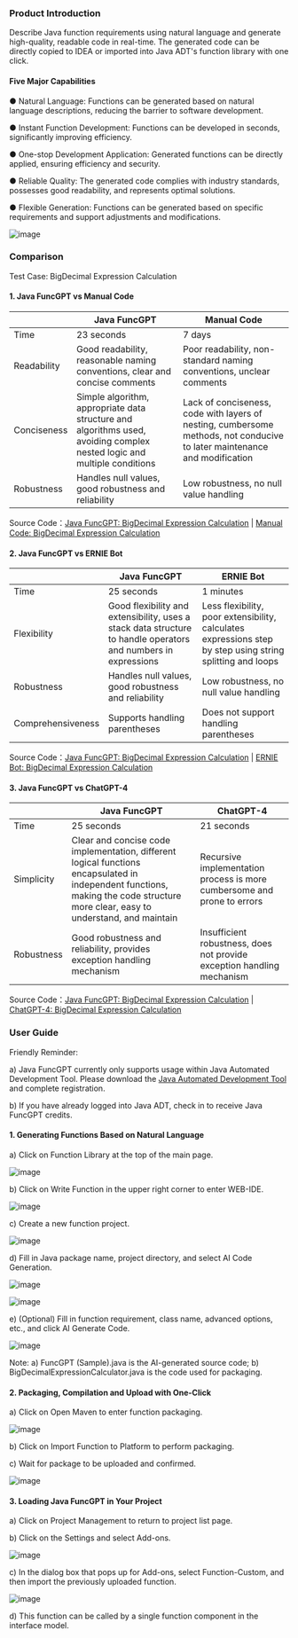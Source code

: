 ### Product Introduction

Describe Java function requirements using natural language and generate high-quality, readable code in real-time. The generated code can be directly copied to IDEA or imported into Java ADT's function library with one click.

#### Five Major Capabilities

● Natural Language: Functions can be generated based on natural language descriptions, reducing the barrier to software development.

● Instant Function Development: Functions can be developed in seconds, significantly improving efficiency.

● One-stop Development Application: Generated functions can be directly applied, ensuring efficiency and security.

● Reliable Quality: The generated code complies with industry standards, possesses good readability, and represents optimal solutions.

● Flexible Generation: Functions can be generated based on specific requirements and support adjustments and modifications.

![image](https://github.com/feisuanyz/Java-FuncGPT/assets/79617492/41b74106-e4c1-4f13-b1e9-91c9fc069913)

### Comparison

Test Case: BigDecimal Expression Calculation

#### 1. Java FuncGPT vs Manual Code

|     | Java FuncGPT                | Manual Code                           |
|-----|-----------------------------|------------------------------------|
| Time  | 23 seconds                     | 7 days                               |
| Readability | Good readability, reasonable naming conventions, clear and concise comments   | Poor readability, non-standard naming conventions, unclear comments    |
| Conciseness | Simple algorithm, appropriate data structure and algorithms used, avoiding complex nested logic and multiple conditions | Lack of conciseness, code with layers of nesting, cumbersome methods, not conducive to later maintenance and modification |
| Robustness | Handles null values, good robustness and reliability  | Low robustness, no null value handling  |

Source Code：[Java FuncGPT: BigDecimal Expression Calculation](https://github.com/feisuanyz/Java-FuncGPT/blob/main/Test%20Case%20Src/Java%20FuncGPT%3A%20BigDecimal%20Expression%20Calculation.md) | [Manual Code: BigDecimal Expression Calculation](https://github.com/feisuanyz/Java-FuncGPT/blob/main/Test%20Case%20Src/Manual%20Code%3A%20BigDecimal%20Expression%20Calculation.md)

#### 2. Java FuncGPT vs ERNIE Bot

|     | Java FuncGPT                    | ERNIE Bot                                       |
|-----|---------------------------------|------------------------------------------------|
| Time  | 25 seconds                  | 1 minutes                                   |
| Flexibility | Good flexibility and extensibility, uses a stack data structure to handle operators and numbers in expressions | Less flexibility, poor extensibility, calculates expressions step by step using string splitting and loops|
| Robustness | Handles null values, good robustness and reliability   | Low robustness, no null value handling     |
| Comprehensiveness | Supports handling parentheses | Does not support handling parentheses  |

Source Code：[Java FuncGPT: BigDecimal Expression Calculation](https://github.com/feisuanyz/Java-FuncGPT/blob/main/Test%20Case%20Src/Java%20FuncGPT%3A%20BigDecimal%20Expression%20Calculation.md) | [ERNIE Bot: BigDecimal Expression Calculation](https://github.com/feisuanyz/Java-FuncGPT/blob/main/Test%20Case%20Src/ERNIE%20Bot%3A%20BigDecimal%20Expression%20Calculation.md)

#### 3. Java FuncGPT vs ChatGPT-4

|     | Java FuncGPT                   | ChatGPT-4                                           |
|-----|---------------------------------|------------------------------------------------|
| Time  | 25 seconds                  | 21 seconds                                    |
| Simplicity | Clear and concise code implementation, different logical functions encapsulated in independent functions, making the code structure more clear, easy to understand, and maintain | Recursive implementation process is more cumbersome and prone to errors|
| Robustness | Good robustness and reliability, provides exception handling mechanism | Insufficient robustness, does not provide exception handling mechanism   |

Source Code：[Java FuncGPT: BigDecimal Expression Calculation](https://github.com/feisuanyz/Java-FuncGPT/blob/main/Test%20Case%20Src/Java%20FuncGPT%3A%20BigDecimal%20Expression%20Calculation.md) | [ChatGPT-4: BigDecimal Expression Calculation](https://github.com/feisuanyz/Java-FuncGPT/blob/main/Test%20Case%20Src/ChatGPT-4%3A%20BigDecimal%20Expression%20Calculation.md)

### User Guide

Friendly Reminder:

a) Java FuncGPT currently only supports usage within Java Automated Development Tool. Please download the [Java Automated Development Tool](https://github.com/feisuanyz/Java-ADT/tree/main#java-automated-development-tooljava-adt) and complete registration.

b) If you have already logged into Java ADT, check in to receive Java FuncGPT credits.

#### 1. Generating Functions Based on Natural Language

a) Click on Function Library at the top of the main page.

![image](https://github.com/feisuanyz/Java-FuncGPT/assets/79617492/ccef44de-ccd3-4eae-897c-ffa4f597973d)

b) Click on Write Function in the upper right corner to enter WEB-IDE.

![image](https://github.com/feisuanyz/Java-FuncGPT/assets/79617492/83d9d751-a999-42f4-999d-d17d9747ed59)

c) Create a new function project.

![image](https://github.com/feisuanyz/Java-FuncGPT/assets/79617492/71448273-2c4b-42e3-8ccc-08c46a15ce0a)

d) Fill in Java package name, project directory, and select AI Code Generation.

![image](https://github.com/feisuanyz/Java-FuncGPT/assets/79617492/1499b4f8-aa78-4445-a3a9-4de6edf8d41f)

![image](https://github.com/feisuanyz/Java-FuncGPT/assets/79617492/147009e6-89bb-4ba3-bef8-eb7e9e564db1)

e) (Optional) Fill in function requirement, class name, advanced options, etc., and click AI Generate Code.

![image](https://github.com/feisuanyz/Java-FuncGPT/assets/79617492/589b22c9-3c6f-4453-b9ad-0bc0f0bd6608)

Note: a) FuncGPT (Sample).java is the AI-generated source code; b) BigDecimalExpressionCalculator.java is the code used for packaging.

#### 2. Packaging, Compilation and Upload with One-Click

a) Click on Open Maven to enter function packaging.

![image](https://github.com/feisuanyz/Java-FuncGPT/assets/79617492/269f89c2-c362-4349-b36a-0fa8fa9b6304)

b) Click on Import Function to Platform to perform packaging.

c) Wait for package to be uploaded and confirmed.

![image](https://github.com/feisuanyz/Java-FuncGPT/assets/79617492/50e66be0-2cbe-4486-afb9-68dde02d12e0)

#### 3. Loading Java FuncGPT in Your Project

a) Click on Project Management to return to project list page.

b) Click on the Settings and select Add-ons.

![image](https://github.com/feisuanyz/Java-FuncGPT/assets/79617492/d2e2e47d-ac8c-4cc8-bed4-4f24ac0f8b58)

c) In the dialog box that pops up for Add-ons, select Function-Custom, and then import the previously uploaded function.

![image](https://github.com/feisuanyz/Java-FuncGPT/assets/79617492/1ebd1d4d-f2d5-4add-ae6f-57b4d9378376)

d) This function can be called by a single function component in the interface model.
